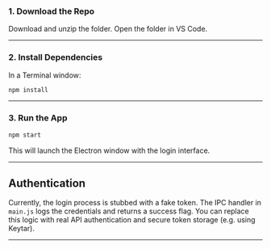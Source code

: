 ### 1. Download the Repo

Download and unzip the folder. Open the folder in VS Code.

---

### 2. Install Dependencies
In a Terminal window:

```bash
npm install
```

---

### 3. Run the App

```bash
npm start
```

This will launch the Electron window with the login interface.

---

## Authentication

Currently, the login process is stubbed with a fake token. The IPC handler in `main.js` logs the credentials and returns a success flag. You can replace this logic with real API authentication and secure token storage (e.g. using Keytar).

---
